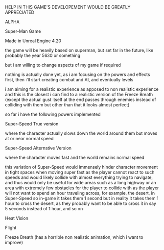 HELP IN THIS GAME'S DEVELOPEMENT WOULD BE GREATLY APPRECIATED

ALPHA

Super-Man Game

Made in Unreal Engine 4.20

the game will be heavily based on superman, but set far in the future, like probably the year 5630 or something

but i am willing to change aspects of my game if required

nothing is actually done yet, as i am focusing on the powers and effects first, then i'll start creating combat and AI, and eventually levels


i am aiming for a realistic experience as apposed to non realistic experience and this is the closest i can find to a realistic version of the Freeze Breath (except the actual gust itself at the end passes through enemies instead of colliding with them but other than that it looks almost perfect)


so far i have the following powers implemented

Super-Speed True version

where the character actually slows down the world around them but moves at or near normal speed


Super-Speed Alternative Version

where the character moves fast and the world remains normal speed


this variation of Super-Speed would immensely hinder character movement in tight spaces when moving super fast as the player cannot react to such speeds and would likely collide with almost everything trying to navigate, and thus would only be useful for wide areas such as a long highway or an area with extremely few obstacles for the player to collide with as the player will not want to spend an hour traveling across, for example, the desert, in Super-Speed so in-game it takes them 1 second but in reality it takes them 1 hour to cross the desert, as they probably want to be able to cross it in say 5 seconds instead of 1 hour, and so on


Heat Vision


Flight


Freeze Breath (has a horrible non realistic animation, which i want to improve)
